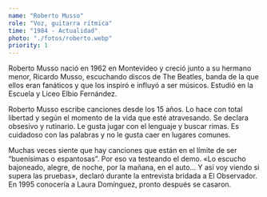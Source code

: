 ```yaml
---
name: "Roberto Musso"
role: "Voz, guitarra rítmica"
time: "1984 - Actualidad"
photo: "./fotos/roberto.webp"
priority: 1
---
```


Roberto Musso nació en 1962 en Montevideo y creció junto a su hermano menor,
Ricardo Musso, escuchando discos de The Beatles, banda de la que ellos eran
fanáticos y que los inspiró e influyó a ser músicos. Estudió en la Escuela y Liceo
Elbio Fernández.

Roberto Musso escribe canciones desde los 15 años. Lo hace
con total libertad y según el momento de la vida que esté atravesando.
Se declara obsesivo y rutinario. Le gusta jugar con el lenguaje y buscar rimas.
Es cuidadoso con las palabras y no le gusta caer en lugares comunes.

Muchas veces siente que hay canciones que están en el límite de ser “buenísimas o
espantosas”. Por eso va testeando el demo. «Lo escucho bajoneado, alegre,
de noche, por la mañana, en el auto… Y así voy viendo si supera las pruebas»,
declaró durante la entrevista bridada a El Observador.
En 1995 conocería a Laura Domínguez, pronto después se casaron.
